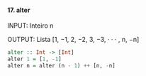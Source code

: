 #### 17. alter

INPUT:  Inteiro n

OUTPUT: Lista [1, −1, 2, −2, 3, −3, · · · , n, −n]

````hs
alter :: Int -> [Int]
alter 1 = [1, -1]
alter n = alter (n - 1) ++ [n, -n]
````